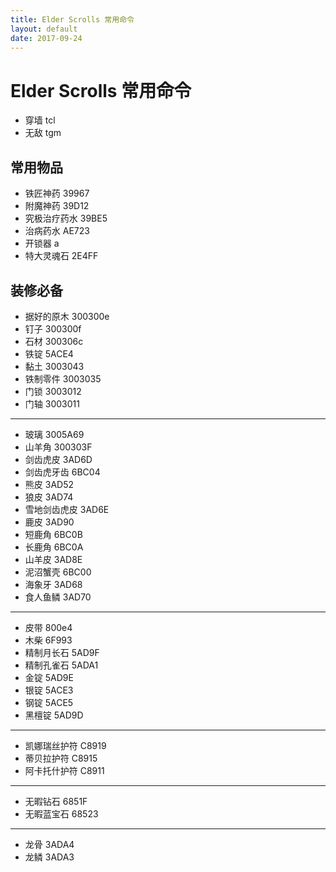 ```yaml
---
title: Elder Scrolls 常用命令
layout: default
date: 2017-09-24
---
```

# Elder Scrolls 常用命令

- 穿墙 tcl
- 无敌 tgm

## 常用物品

- 铁匠神药 39967
- 附魔神药 39D12
- 究极治疗药水 39BE5
- 治病药水 AE723
- 开锁器 a
- 特大灵魂石 2E4FF

## 装修必备

- 据好的原木 300300e
- 钉子 300300f
- 石材 300306c
- 铁锭 5ACE4
- 黏土 3003043
- 铁制零件 3003035
- 门锁 3003012
- 门轴 3003011

---

- 玻璃 3005A69
- 山羊角 300303F
- 剑齿虎皮 3AD6D
- 剑齿虎牙齿 6BC04
- 熊皮 3AD52
- 狼皮 3AD74
- 雪地剑齿虎皮 3AD6E
- 鹿皮 3AD90
- 短鹿角 6BC0B
- 长鹿角 6BC0A
- 山羊皮 3AD8E
- 泥沼蟹壳 6BC00
- 海象牙 3AD68
- 食人鱼鳞 3AD70

---

- 皮带 800e4
- 木柴 6F993
- 精制月长石 5AD9F
- 精制孔雀石 5ADA1
- 金锭 5AD9E
- 银锭 5ACE3
- 钢锭 5ACE5
- 黑檀锭 5AD9D

---

- 凯娜瑞丝护符 C8919
- 蒂贝拉护符 C8915
- 阿卡托什护符 C8911

---

- 无暇钻石 6851F
- 无暇蓝宝石 68523

---

- 龙骨 3ADA4
- 龙鳞 3ADA3
